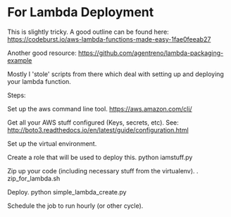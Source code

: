 # For Lambda Deployment

This is slightly tricky. A good outline can be found here: https://codeburst.io/aws-lambda-functions-made-easy-1fae0feeab27

Another good resource: https://github.com/agentreno/lambda-packaging-example

Mostly I 'stole' scripts from there which deal with setting up and deploying your lambda function.

Steps:

Set up the aws command line tool. https://aws.amazon.com/cli/

Get all your AWS stuff configured (Keys, secrets, etc). See: http://boto3.readthedocs.io/en/latest/guide/configuration.html

Set up the virtual environment.

Create a role that will be used to deploy this.
python iamstuff.py

Zip up your code (including necessary stuff from the virtualenv).
. zip_for_lambda.sh

Deploy.
python simple_lambda_create.py

Schedule the job to run hourly (or other cycle).
